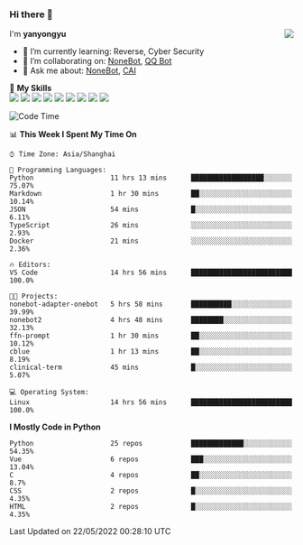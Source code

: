 ### Hi there 👋

<a href="#">
  <img align="right" src="https://github-readme-stats.vercel.app/api?username=yanyongyu&count_private=true&show_icons=true&bg_color=15,f2f7fd,E0EAFC" />
</a>

I'm **yanyongyu**

- 🌱 I’m currently learning: Reverse, Cyber Security
- 👯 I’m collaborating on: [NoneBot](https://github.com/nonebot), [QQ Bot](https://github.com/Mrs4s/go-cqhttp)
- 💬 Ask me about: [NoneBot](https://github.com/nonebot), [CAI](https://github.com/cscs181/CAI)

🌟 **My Skills**  
![](https://img.shields.io/badge/-Python-3e74a2?style=flat-square&logo=Python&logoColor=fff)
![](https://img.shields.io/badge/-Node.js-339933?style=flat-square&logo=Node.js&logoColor=fff)
![](https://img.shields.io/badge/-Vue-4fc08d?style=flat-square&logo=Vue.js&logoColor=fff)
![](https://img.shields.io/badge/-React-2d98ce?style=flat-square&logo=React&logoColor=fff)
![](https://img.shields.io/badge/-Docker-2496ED?style=flat-square&logo=Docker&logoColor=fff)
![](https://img.shields.io/badge/-Linux-000000?style=flat-square&logo=Linux&logoColor=fff)
![](https://img.shields.io/badge/-MySQL-4479A1?style=flat-square&logo=MySQL&logoColor=fff)
![](https://img.shields.io/badge/-Redis-DC382D?style=flat-square&logo=Redis&logoColor=fff)
![](https://img.shields.io/badge/-MongoDB-47A248?style=flat-square&logo=MongoDB&logoColor=fff)

<!--START_SECTION:waka-->
![Code Time](http://img.shields.io/badge/Code%20Time-0%20secs-blue)

📊 **This Week I Spent My Time On** 

```text
⌚︎ Time Zone: Asia/Shanghai

💬 Programming Languages: 
Python                   11 hrs 13 mins      ██████████████████░░░░░░░   75.07% 
Markdown                 1 hr 30 mins        ██░░░░░░░░░░░░░░░░░░░░░░░   10.14% 
JSON                     54 mins             █░░░░░░░░░░░░░░░░░░░░░░░░   6.11% 
TypeScript               26 mins             ░░░░░░░░░░░░░░░░░░░░░░░░░   2.93% 
Docker                   21 mins             ░░░░░░░░░░░░░░░░░░░░░░░░░   2.36%

🔥 Editors: 
VS Code                  14 hrs 56 mins      █████████████████████████   100.0%

🐱‍💻 Projects: 
nonebot-adapter-onebot   5 hrs 58 mins       ██████████░░░░░░░░░░░░░░░   39.99% 
nonebot2                 4 hrs 48 mins       ████████░░░░░░░░░░░░░░░░░   32.13% 
ffn-prompt               1 hr 30 mins        ██░░░░░░░░░░░░░░░░░░░░░░░   10.12% 
cblue                    1 hr 13 mins        ██░░░░░░░░░░░░░░░░░░░░░░░   8.19% 
clinical-term            45 mins             █░░░░░░░░░░░░░░░░░░░░░░░░   5.07%

💻 Operating System: 
Linux                    14 hrs 56 mins      █████████████████████████   100.0%

```

**I Mostly Code in Python** 

```text
Python                   25 repos            █████████████░░░░░░░░░░░░   54.35% 
Vue                      6 repos             ███░░░░░░░░░░░░░░░░░░░░░░   13.04% 
C                        4 repos             ██░░░░░░░░░░░░░░░░░░░░░░░   8.7% 
CSS                      2 repos             █░░░░░░░░░░░░░░░░░░░░░░░░   4.35% 
HTML                     2 repos             █░░░░░░░░░░░░░░░░░░░░░░░░   4.35%

```



 Last Updated on 22/05/2022 00:28:10 UTC
<!--END_SECTION:waka-->
